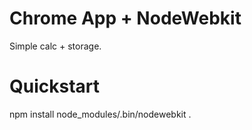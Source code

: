 Chrome App + NodeWebkit
=======================

Simple calc + storage.

# Quickstart

  npm install
  node_modules/.bin/nodewebkit .
